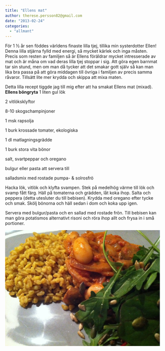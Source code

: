 ```yaml
---
title: "Ellens mat"
author: therese.persson82@gmail.com
date: "2013-02-24"
categories: 
  - "allmant"
---
```


För 1 ½ år sen föddes världens finaste lilla tjej, tillika min systerdotter Ellen! Denna lilla stjärna fylld med energi, så mycket kärlek och inga måsten. Precis som resten av familjen så är Ellens föräldrar mycket intresserade av mat och är måna om vad deras lilla tjej stoppar i sig. Att göra egen barnmat tar sin stund, men om man då tycker att det smakar gott själv så kan man lika bra passa på att göra middagen till övriga i familjen av precis samma råvaror. Tillsätt lite mer krydda och skippa att mixa maten.

Detta lilla recept tiggde jag till mig efter att ha smakat Ellens mat (mixad). **Ellens böngryta** 1 liten gul lök

2 vitlöksklyftor

8-10 skogschampinjoner

1 msk rapsolja

1 burk krossade tomater, ekologiska

1 dl matlagningsgrädde

1 burk stora vita bönor

salt, svartpeppar och oregano

bulgur eller pasta att servera till

salladsmix med rostade pumpa- & solrosfrö

Hacka lök, vitlök och klyfta svampen. Stek på medelhög värme till lök och svamp fått färg. Häll på tomaterna och grädden, låt koka ihop. Salta och peppera (detta utesluter du till bebisen). Krydda med oregano efter tycke och smak. Skölj bönorna och häll sedan i dom och koka upp igen.

Servera med bulgur/pasta och en sallad med rostade frön. Till bebisen kan man göra potatismos alternativt risoni och röra ihop allt och frysa in i små portioner.  
  
![20130224-213354.jpg](/static/img/20130224-213354.jpg)
